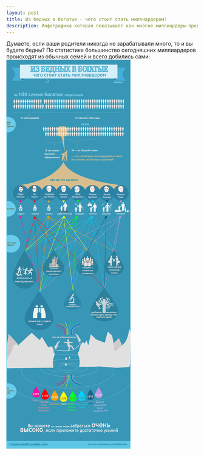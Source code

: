 ```yaml
---
layout: post
title: Из бедных в богатые - чего стоит стать миллиардером?
description: Инфографика которая показывает как многие миллиардеры-предприниматели добились успеха с нуля.
---
```


Думаете, если ваши родители никогда не зарабатывали много, то и вы будете бедны? По статистике большинство сегодняшних миллиардеров происходят из обычных семей и всего добились сами:
![Из бедных в богатые, чего стоит стать миллиардером - инфографика](/img/iz-bednyh-v-bogatye.jpg)
